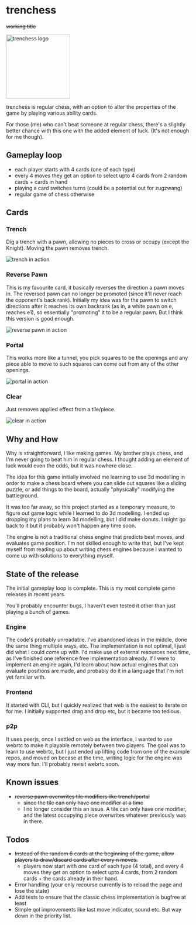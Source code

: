 # trenchess

~~working title~~ 

<img src="https://github.com/user-attachments/assets/3aa9b4f2-e18e-4cf4-a8c7-c77e3e53d4ca" width="175" alt="trenchess logo">

trenchess is regular chess, with an option to alter the properties of the game by playing various ability cards.

For those (me) who can't beat someone at regular chess, there's a slightly better chance with this one with the added element of luck. (It's not enough for me though).

## Gameplay loop
- each player starts with 4 cards (one of each type)
- every 4 moves they get an option to select upto 4 cards from 2 random cards + cards in hand
- playing a card switches turns (could be a potential out for zugzwang)
- regular game of chess otherwise

## Cards

### Trench

Dig a trench with a pawn, allowing no pieces to cross or occupy (except the Knight). Moving the pawn removes trench.

![trench in action](https://github.com/user-attachments/assets/7b7b473a-efe3-4445-b8a2-9022e4290ac2)

### Reverse Pawn

This is my favourite card, it basically reverses the direction a pawn moves in. The reversed pawn can no longer be promoted (since it'll never reach the opponent's back rank). Initially my idea was for the pawn to switch directions after it reaches its own backrank (as in, a white pawn on e, reaches e1), so essentially "promoting" it to be a regular pawn. But I think this version is good enough.

![reverse pawn in action](https://github.com/user-attachments/assets/bdafe5bc-6ccf-4799-8343-d9588c17f444)

### Portal

This works more like a tunnel, you pick squares to be the openings and any piece able to move to such squares can come out from any of the other openings.

![portal in action](https://github.com/user-attachments/assets/70b900bc-63e3-49b1-b75d-767b879fd1a8)

### Clear

Just removes applied effect from a tile/piece.

![clear in action](https://github.com/user-attachments/assets/95ceef7d-f878-4796-b623-93cbccffb39c)

## Why and How

Why is straightforward, I like making games. My brother plays chess, and I'm never going to beat him in regular chess. I thought adding an element of luck would even the odds, but it was nowhere close.

The idea for this game initially involved me learning to use 3d modelling in order to make a chess board where you can slide out squares like a sliding puzzle, or add things to the board, actually "physically" modifying the battleground. 

It was too far away, so this project started as a temporary measure, to figure out game logic while I learned to do 3d modelling. I ended up dropping my plans to learn 3d modelling, but I did make donuts. I might go back to it but it probably won't happen any time soon.

The engine is not a traditional chess engine that predicts best moves, and evaluates game position. I'm not skilled enough to write that, but I've kept myself from reading up about writing chess engines because I wanted to come up with solutions to everything myself.

## State of the release

The initial gameplay loop is complete. This is my most complete game releases in recent years.

You'll probably encounter bugs, I haven't even tested it other than just playing a bunch of games. 

### Engine
The code's probably unreadable. I've abandoned ideas in the middle, done the same thing multiple ways, etc. The implementation is not optimal, I just did what I could come up with. I'd make use of external resources next time, as I've finished one reference free implementation already. If I were to implement an engine again, I'd learn about how actual engines that can evaluate positions are made, and probably do it in a language that I'm not yet familiar with.

### Frontend
It started with CLI, but I quickly realized that web is the easiest to iterate on for me. I initially supported drag and drop etc, but it became too tedious. 

### p2p
It uses peerjs, once I settled on web as the interface, I wanted to use webrtc to make it playable remotely between two players. The goal was to learn to use webrtc, but I just ended up lifting code from one of the example repos, and moved on becase at the time, writing logic for the engine was way more fun. I'll probably revisit webrtc soon.

## Known issues
- ~~reverse pawn overwrites tile modifiers like trench/portal~~
  - ~~since the tile can only have one modifier at a time~~
  - I no longer consider this an issue. A tile can only have one modifier, and the latest occupying piece overwrites whatever previously was in there. 

## Todos

- ~~Instead of the random 6 cards at the beginning of the game, allow players to draw/discard cards after every n moves.~~
  - players now start with one card of each type (4 total), and every 4 moves they get an option to select upto 4 cards, from 2 random cards + the cards already in their hand.
- Error handling (your only recourse currently is to reload the page and lose the state)
- Add tests to ensure that the classic chess implementation is bugfree at least
- Simple qol improvements like last move indicator, sound etc. But way down in the priority list.
